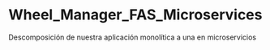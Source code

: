 # Wheel_Manager_FAS_Microservices
Descomposición de nuestra aplicación monolítica a una en microservicios
